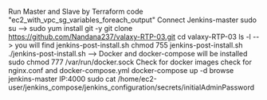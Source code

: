 Run Master and Slave by Terraform code "ec2_with_vpc_sg_variables_foreach_output"
Connect Jenkins-master
sudo su --> sudo yum install git -y
git clone https://github.com/Nandana237/valaxy-RTP-03.git
cd valaxy-RTP-03 
ls -l --> you will find jenkins-post-install.sh
chmod 755 jenkins-post-install.sh
./jenkins-post-install.sh --> Docker and docker-compose will be installed
sudo chmod 777 /var/run/docker.sock
Check for docker images
check for nginx.conf and docker-compose.yml
docker-compose up -d
browse jenkins-master IP:4000
sudo cat /home/ec2-user/jenkins_compose/jenkins_configuration/secrets/initialAdminPassword
